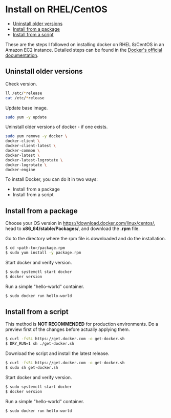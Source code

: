 
# Install on RHEL/CentOS


- [Uninstall older versions](#uninstall-older-versions)
- [Install from a package](#install-from-a-package)
- [Install from a script](#install-from-a-script)


These are the steps I followed on installing docker on RHEL 8/CentOS in an Amazon EC2 instance. Detailed steps can be found in the [Docker's official documentation](https://docs.docker.com/engine/install/centos/).

## Uninstall older versions

Check version.

```bash
ll /etc/*release
cat /etc/*release
```

Update base image.

```bash
sudo yum -y update
```

Uninstall older versions of docker - if one exists.

```bash
sudo yum remove -y docker \
docker-client \
docker-client-latest \
docker-common \
docker-latest \
docker-latest-logrotate \
docker-logrotate \
docker-engine
```

To install Docker, you can do it in two ways:

- Install from a package
- Install from a script

## Install from a package 

Choose your OS version in https://download.docker.com/linux/centos/, head to **x86_64/stable/Packages/**, and download the **.rpm** file.

Go to the directory where the rpm file is downloaded and do the installation.

```bash
$ cd <path-to>/package.rpm
$ sudo yum install -y package.rpm
```

Start docker and verify version.

```bash
$ sudo systemctl start docker 
$ docker version 
```

Run a simple "hello-world" container.

```bash
$ sudo docker run hello-world 
```
 
## Install from a script 

This method is **NOT RECOMMENDED** for production environments. Do a preview first of the changes before actually applying them.

```bash
$ curl -fsSL https://get.docker.com -o get-docker.sh
$ DRY_RUN=1 sh ./get-docker.sh 
```

Download the script and install the latest release.

```bash
$ curl -fsSL https://get.docker.com -o get-docker.sh
$ sudo sh get-docker.sh 
```

Start docker and verify version.

```bash
$ sudo systemctl start docker 
$ docker version 
```

Run a simple "hello-world" container.

```bash
$ sudo docker run hello-world 
```
